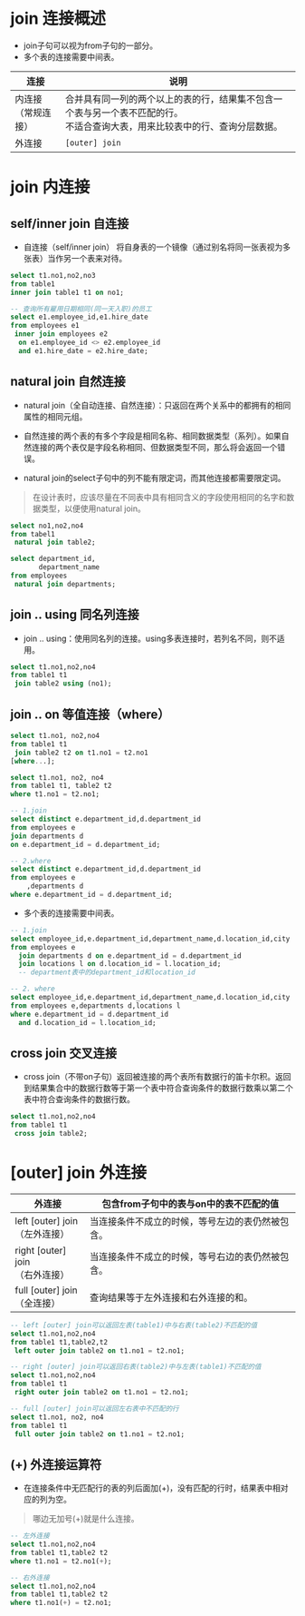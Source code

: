 # join 连接概述

- join子句可以视为from子句的一部分。
- 多个表的连接需要中间表。

| 连接                     | 说明                                                         |
| ------------------------ | ------------------------------------------------------------ |
| 内连接<br />（常规连接） | 合并具有同一列的两个以上的表的行，结果集不包含一个表与另一个表不匹配的行。<br />不适合查询大表，用来比较表中的行、查询分层数据。 |
| 外连接                   | `[outer] join`                                               |

# join 内连接

## self/inner join 自连接

- 自连接（self/inner join） 将自身表的一个镜像（通过别名将同一张表视为多张表）当作另一个表来对待。

```sql
select t1.no1,no2,no3
from table1
inner join table1 t1 on no1;
```

```sql
-- 查询所有雇用日期相同(同一天入职)的员工
select e1.employee_id,e1.hire_date
from employees e1
 inner join employees e2 
  on e1.employee_id <> e2.employee_id
  and e1.hire_date = e2.hire_date;
```

## natural join 自然连接

- natural join（全自动连接、自然连接）：只返回在两个关系中的都拥有的相同属性的相同元组。

- 自然连接的两个表的有多个字段是相同名称、相同数据类型（系列）。如果自然连接的两个表仅是字段名称相同、但数据类型不同，那么将会返回一个错误。
- natural join的select子句中的列不能有限定词，而其他连接都需要限定词。

> 在设计表时，应该尽量在不同表中具有相同含义的字段使用相同的名字和数据类型，以便使用natural join。

```sql
select no1,no2,no4
from tabel1
 natural join table2;
```

```sql
select department_id,
       department_name
from employees
 natural join departments;
```


## join .. using 同名列连接

-  join .. using：使用同名列的连接。using多表连接时，若列名不同，则不适用。

```sql
select t1.no1,no2,no4
from table1 t1
 join table2 using (no1);
```

## join .. on 等值连接（where）

```sql
select t1.no1, no2,no4
from table1 t1
 join table2 t2 on t1.no1 = t2.no1
[where...];
```

```sql
select t1.no1, no2, no4
from table1 t1, table2 t2
where t1.no1 = t2.no1;
```

```sql
-- 1.join
select distinct e.department_id,d.department_id
from employees e
join departments d
on e.department_id = d.department_id;

-- 2.where
select distinct e.department_id,d.department_id
from employees e
    ,departments d
where e.department_id = d.department_id;
```

- 多个表的连接需要中间表。

```sql
-- 1.join
select employee_id,e.department_id,department_name,d.location_id,city
from employees e
  join departments d on e.department_id = d.department_id
  join locations l on d.location_id = l.location_id; 
  -- department表中的department_id和location_id

-- 2. where
select employee_id,e.department_id,department_name,d.location_id,city
from employees e,departments d,locations l
where e.department_id = d.department_id
  and d.location_id = l.location_id;
```

## cross join 交叉连接

- cross join（不带on子句）返回被连接的两个表所有数据行的笛卡尔积。返回到结果集合中的数据行数等于第一个表中符合查询条件的数据行数乘以第二个表中符合查询条件的数据行数。

```sql
select t1.no1,no2,no4
from table1 t1
 cross join table2;
```

# \[outer\] join 外连接

| 外连接                                 | 包含from子句中的表与on中的表不匹配的值           |
| -------------------------------------- | ------------------------------------------------ |
| left \[outer\] join<br />（左外连接）  | 当连接条件不成立的时候，等号左边的表仍然被包含。 |
| right \[outer\] join<br />（右外连接） | 当连接条件不成立的时候，等号右边的表仍然被包含。 |
| full \[outer\] join<br />（全连接）    | 查询结果等于左外连接和右外连接的和。             |

```sql
-- left [outer] join可以返回左表(table1)中与右表(table2)不匹配的值
select t1.no1,no2,no4
from table1 t1,table2,t2
 left outer join table2 on t1.no1 = t2.no1;
```

```sql
-- right [outer] join可以返回右表(table2)中与左表(table1)不匹配的值
select t1.no1,no2,no4
from table1 t1
 right outer join table2 on t1.no1 = t2.no1;
```

```sql
-- full [outer] join可以返回左右表中不匹配的行
select t1.no1, no2, no4
from table1 t1
 full outer join table2 on t1.no1 = t2.no1;
```

## (+) 外连接运算符

- 在连接条件中无匹配行的表的列后面加(+)，没有匹配的行时，结果表中相对应的列为空。

> 哪边无加号(+)就是什么连接。

```sql
-- 左外连接
select t1.no1,no2,no4
from table1 t1,table2 t2
where t1.no1 = t2.no1(+);  

-- 右外连接
select t1.no1,no2,no4
from table1 t1,table2 t2
where t1.no1(+) = t2.no1;
```
